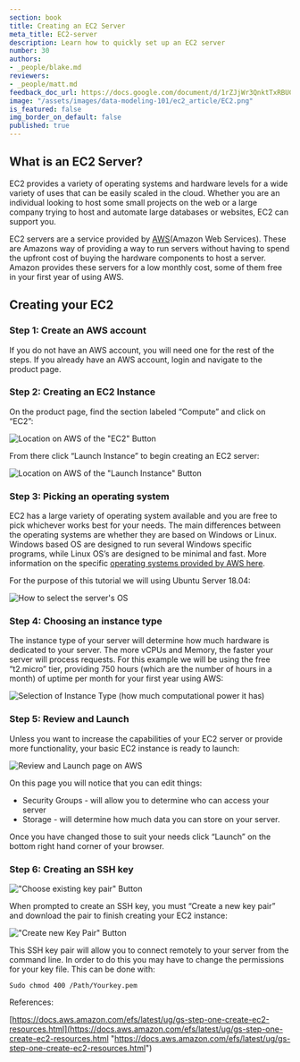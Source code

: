 ```yaml
---
section: book
title: Creating an EC2 Server
meta_title: EC2-server
description: Learn how to quickly set up an EC2 server
number: 30
authors:
- _people/blake.md
reviewers:
- _people/matt.md
feedback_doc_url: https://docs.google.com/document/d/1rZJjWr3QnktTxRBUCdS6FIEoh9f8HBaTiUS9ybJtlFk/edit?usp=sharing
image: "/assets/images/data-modeling-101/ec2_article/EC2.png"
is_featured: false
img_border_on_default: false
published: true
---
```

## What is an EC2 Server?

EC2 provides a variety of operating systems and hardware levels for a wide variety of uses that can be easily scaled in the cloud. Whether you are an individual looking to host some small projects on the web or a large company trying to host and automate large databases or websites, EC2 can support you.

EC2 servers are a service provided by [AWS](https://aws.amazon.com/)(Amazon Web Services). These are Amazons way of providing a way to run servers without having to spend the upfront cost of buying the hardware components to host a server. Amazon provides these servers for a low monthly cost, some of them free in your first year of using AWS.

## Creating your EC2

### Step 1: Create an AWS account

If you do not have an AWS account, you will need one for the rest of the steps. If you already have an AWS account, login and navigate to the product page.

### Step 2: Creating an EC2 Instance

On the product page, find the section labeled “Compute” and click on “EC2”:

![Location on AWS of the "EC2" Button](/assets/images/data-modeling-101/ec2_article/EC2.png)

From there click “Launch Instance” to begin creating an EC2 server:

![Location on AWS of the "Launch Instance" Button](/assets/images/data-modeling-101/ec2_article/launchInstance.png)

### Step 3: Picking an operating system

EC2 has a large variety of operating system available and you are free to pick whichever works best for your needs. The main differences between the operating systems are whether they are based on Windows or Linux. Windows based OS are designed to run several Windows specific programs, while Linux OS’s are designed to be minimal and fast. More information on the specific [operating systems provided by AWS here](https://aws.amazon.com/marketplace/b/2649367011).

For the purpose of this tutorial we will using Ubuntu Server 18.04:

![How to select the server's OS](/assets/images/data-modeling-101/ec2_article/ubuntu.png)

### Step 4: Choosing an instance type

The instance type of your server will determine how much hardware is dedicated to your server. The more vCPUs and Memory, the faster your server will process requests. For this example we will be using the free “t2.micro” tier, providing 750 hours (which are the number of hours in a month) of uptime per month for your first year using AWS:

![Selection of Instance Type (how much computational power it has)](/assets/images/data-modeling-101/ec2_article/microInstance.png)

### Step 5: Review and Launch

Unless you want to increase the capabilities of your EC2 server or provide more functionality, your basic EC2 instance is ready to launch:

![Review and Launch page on AWS](/assets/images/data-modeling-101/ec2_article/reviewInstance.png)

On this page you will notice that you can edit things:

* Security Groups - will allow you to determine who can access your server
* Storage - will determine how much data you can store on your server.

Once you have changed those to suit your needs click “Launch” on the bottom right hand corner of your browser.

### Step 6: Creating an SSH key

!["Choose existing key pair" Button](/assets/images/data-modeling-101/ec2_article/existingPair.png)

When prompted to create an SSH key, you must “Create a new key pair” and download the pair to finish creating your EC2 instance:

!["Create new Key Pair" Button](/assets/images/data-modeling-101/ec2_article/newPair.png)

This SSH key pair will allow you to connect remotely to your server from the command line. In order to do this you may have to change the permissions for your key file. This can be done with:

`Sudo chmod 400 /Path/Yourkey.pem`

<!---
Potential uses:
(article on running jupyter on EC2)
(any other articles using EC2)
\-->

References:

[https://docs.aws.amazon.com/efs/latest/ug/gs-step-one-create-ec2-resources.html](https://docs.aws.amazon.com/efs/latest/ug/gs-step-one-create-ec2-resources.html "https://docs.aws.amazon.com/efs/latest/ug/gs-step-one-create-ec2-resources.html")
